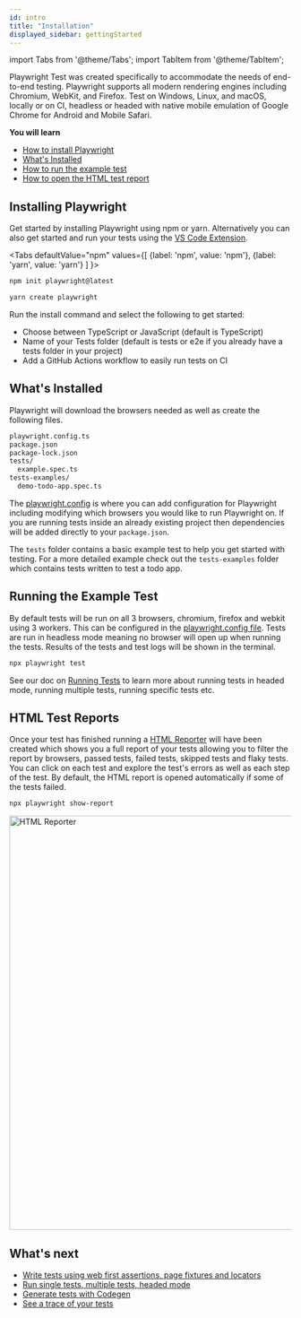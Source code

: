 ```yaml
---
id: intro
title: "Installation"
displayed_sidebar: gettingStarted
---
```


import Tabs from '@theme/Tabs';
import TabItem from '@theme/TabItem';

Playwright Test was created specifically to accommodate the needs of end-to-end testing. Playwright supports all modern rendering engines including Chromium, WebKit, and Firefox. Test on Windows, Linux, and macOS, locally or on CI, headless or headed with native mobile emulation of Google Chrome for Android and Mobile Safari.

**You will learn**

- [How to install Playwright](/intro.md#installing-playwright)
- [What's Installed](/intro.md#whats-installed)
- [How to run the example test](/intro.md#running-the-example-test)
- [How to open the HTML test report](/intro.md#html-test-reports)


## Installing Playwright

Get started by installing Playwright using npm or yarn. Alternatively you can also get started and run your tests using the [VS Code Extension](./getting-started-vscode.md).

<Tabs defaultValue="npm" 
  values={[ 
    {label: 'npm', value: 'npm'}, 
    {label: 'yarn', value: 'yarn'} ] 
}>

<TabItem value="npm">

```bash
npm init playwright@latest
```
</TabItem>

<TabItem value="yarn">

```bash
yarn create playwright
```
</TabItem>

</Tabs>


Run the install command and select the following to get started:
 - Choose between TypeScript or JavaScript (default is TypeScript)
 - Name of your Tests folder (default is tests or e2e if you already have a tests folder in your project)
 - Add a GitHub Actions workflow to easily run tests on CI


## What's Installed

Playwright will download the browsers needed as well as create the following files.

```bash
playwright.config.ts
package.json
package-lock.json
tests/
  example.spec.ts
tests-examples/
  demo-todo-app.spec.ts
```

The [playwright.config](./test-configuration.md) is where you can add configuration for Playwright including modifying which browsers you would like to run Playwright on. If you are running tests inside an already existing project then dependencies will be added directly to your `package.json`.
 
The `tests` folder contains a basic example test to help you get started with testing. For a more detailed example check out the `tests-examples` folder which contains tests written to test a todo app.

## Running the Example Test

By default tests will be run on all 3 browsers, chromium, firefox and webkit using 3 workers. This can be configured in the [playwright.config file](./test-configuration.md). Tests are run in headless mode meaning no browser will open up when running the tests. Results of the tests and test logs will be shown in the terminal.

```bash
npx playwright test
```

See our doc on [Running Tests](./running-tests.md) to learn more about running tests in headed mode, running multiple tests, running specific tests etc.

## HTML Test Reports

Once your test has finished running a [HTML Reporter](./test-reporters.md#html-reporter) will have been created which shows you a full report of your tests allowing you to filter the report by browsers, passed tests, failed tests, skipped tests and flaky tests. You can click on each test and explore the test's errors as well as each step of the test. By default, the HTML report is opened automatically if some of the tests failed.

```bash
npx playwright show-report
```

<img width="739" alt="HTML Reporter" src="https://user-images.githubusercontent.com/13063165/181803518-1f554349-f72a-4ad3-a7aa-4d3d1b4cad13.png" />


## What's next

- [Write tests using web first assertions, page fixtures and locators](./writing-tests.md)
- [Run single tests, multiple tests, headed mode](./running-tests.md)
- [Generate tests with Codegen](./codegen.md)
- [See a trace of your tests](./trace-viewer-intro.md)